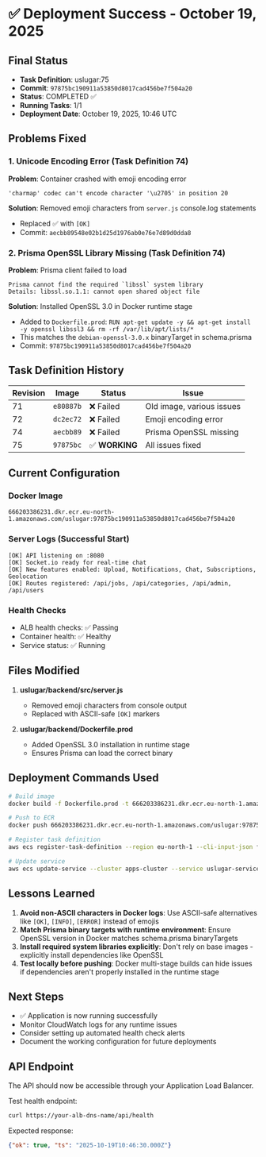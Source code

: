 # ✅ Deployment Success - October 19, 2025

## Final Status
- **Task Definition**: uslugar:75
- **Commit**: `97875bc190911a53850d8017cad456be7f504a20`
- **Status**: COMPLETED ✅
- **Running Tasks**: 1/1
- **Deployment Date**: October 19, 2025, 10:46 UTC

## Problems Fixed

### 1. Unicode Encoding Error (Task Definition 74)
**Problem**: Container crashed with emoji encoding error
```
'charmap' codec can't encode character '\u2705' in position 20
```

**Solution**: Removed emoji characters from `server.js` console.log statements
- Replaced ✅ with `[OK]`
- Commit: `aecbb89548e02b1d25d1976ab0e76e7d89d0dda8`

### 2. Prisma OpenSSL Library Missing (Task Definition 74)
**Problem**: Prisma client failed to load
```
Prisma cannot find the required `libssl` system library
Details: libssl.so.1.1: cannot open shared object file
```

**Solution**: Installed OpenSSL 3.0 in Docker runtime stage
- Added to `Dockerfile.prod`: `RUN apt-get update -y && apt-get install -y openssl libssl3 && rm -rf /var/lib/apt/lists/*`
- This matches the `debian-openssl-3.0.x` binaryTarget in schema.prisma
- Commit: `97875bc190911a53850d8017cad456be7f504a20`

## Task Definition History

| Revision | Image | Status | Issue |
|----------|-------|--------|-------|
| 71 | `e80887b` | ❌ Failed | Old image, various issues |
| 72 | `dc2ec72` | ❌ Failed | Emoji encoding error |
| 74 | `aecbb89` | ❌ Failed | Prisma OpenSSL missing |
| 75 | `97875bc` | ✅ **WORKING** | All issues fixed |

## Current Configuration

### Docker Image
```
666203386231.dkr.ecr.eu-north-1.amazonaws.com/uslugar:97875bc190911a53850d8017cad456be7f504a20
```

### Server Logs (Successful Start)
```
[OK] API listening on :8080
[OK] Socket.io ready for real-time chat
[OK] New features enabled: Upload, Notifications, Chat, Subscriptions, Geolocation
[OK] Routes registered: /api/jobs, /api/categories, /api/admin, /api/users
```

### Health Checks
- ALB health checks: ✅ Passing
- Container health: ✅ Healthy
- Service status: ✅ Running

## Files Modified

1. **uslugar/backend/src/server.js**
   - Removed emoji characters from console output
   - Replaced with ASCII-safe `[OK]` markers

2. **uslugar/backend/Dockerfile.prod**
   - Added OpenSSL 3.0 installation in runtime stage
   - Ensures Prisma can load the correct binary

## Deployment Commands Used

```bash
# Build image
docker build -f Dockerfile.prod -t 666203386231.dkr.ecr.eu-north-1.amazonaws.com/uslugar:97875bc190911a53850d8017cad456be7f504a20 .

# Push to ECR
docker push 666203386231.dkr.ecr.eu-north-1.amazonaws.com/uslugar:97875bc190911a53850d8017cad456be7f504a20

# Register task definition
aws ecs register-task-definition --region eu-north-1 --cli-input-json file://taskdef-new.json

# Update service
aws ecs update-service --cluster apps-cluster --service uslugar-service-2gk1f1mv --task-definition uslugar:75 --force-new-deployment --region eu-north-1
```

## Lessons Learned

1. **Avoid non-ASCII characters in Docker logs**: Use ASCII-safe alternatives like `[OK]`, `[INFO]`, `[ERROR]` instead of emojis
2. **Match Prisma binary targets with runtime environment**: Ensure OpenSSL version in Docker matches schema.prisma binaryTargets
3. **Install required system libraries explicitly**: Don't rely on base images - explicitly install dependencies like OpenSSL
4. **Test locally before pushing**: Docker multi-stage builds can hide issues if dependencies aren't properly installed in the runtime stage

## Next Steps

- ✅ Application is now running successfully
- Monitor CloudWatch logs for any runtime issues
- Consider setting up automated health check alerts
- Document the working configuration for future deployments

## API Endpoint
The API should now be accessible through your Application Load Balancer.

Test health endpoint:
```bash
curl https://your-alb-dns-name/api/health
```

Expected response:
```json
{"ok": true, "ts": "2025-10-19T10:46:30.000Z"}
```


